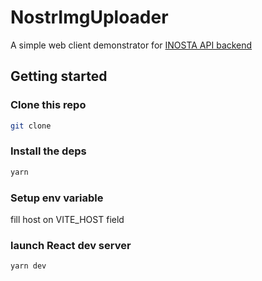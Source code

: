 # NostrImgUploader

A simple web client demonstrator for [INOSTA API backend](https://github.com/johnongit/INOSTA-Nostr-Img-Service)

## Getting started

### Clone this repo

```bash
git clone
```

### Install the deps 
```bash
yarn
```

### Setup env variable

fill host on VITE_HOST field

### launch React dev server
```bash
yarn dev
```

